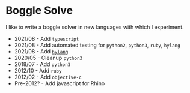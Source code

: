 # Boggle Solve

I like to write a boggle solver in new languages with which I experiment.

- 2021/08 - Add `typescript`
- 2021/08 - Add automated testing for `python2`, `python3`, `ruby`, `hylang`
- 2021/08 - Add [`hylang`](https://docs.hylang.org/en/alpha/)
- 2020/05 - Cleanup `python3`
- 2018/07 - Add `python3`
- 2012/10 - Add `ruby`
- 2012/02 - Add `objective-c`
- Pre-2012? - Add javascript for Rhino